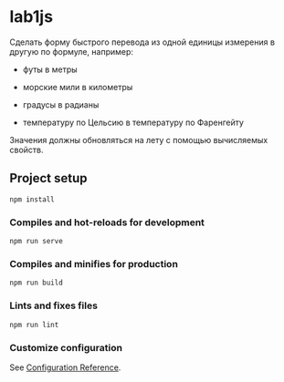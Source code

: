 # lab1js

Сделать форму быстрого перевода из одной единицы измерения в другую по формуле, например:

- футы в метры

- морские мили в километры

- градусы в радианы

- температуру по Цельсию в температуру по Фаренгейту

Значения должны обновляться на лету с помощью вычисляемых свойств.

## Project setup
```
npm install
```

### Compiles and hot-reloads for development
```
npm run serve
```

### Compiles and minifies for production
```
npm run build
```

### Lints and fixes files
```
npm run lint
```

### Customize configuration
See [Configuration Reference](https://cli.vuejs.org/config/).
